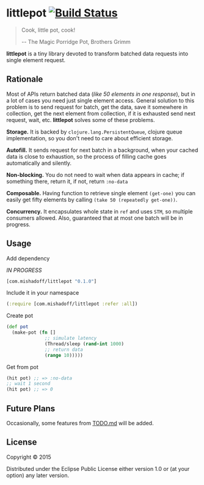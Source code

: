 # littlepot [![Build Status](https://travis-ci.org/mishadoff/littlepot.svg?branch=master)](https://travis-ci.org/mishadoff/littlepot)

> Cook, little pot, cook!
>
>  -- The Magic Porridge Pot, Brothers Grimm

**littlepot** is a tiny library devoted to transform batched data requests into single element request.

## Rationale

Most of APIs return batched data (_like 50 elements in one response_), but in a lot of cases you need just single element access. General solution to this problem is to send request for batch, get the data, save it somewhere in collection, get the next element from collection, if it is exhausted send next request, wait, etc.
**littlepot** solves some of these problems.

**Storage.** It is backed by `clojure.lang.PersistentQueue`, clojure queue implementation, so you don't need to care about efficient storage.

**Autofill.** It sends request for next batch in a background, when your cached data is close to exhaustion, so the process of filling cache goes automatically and silently. 

**Non-blocking.** You do not need to wait when data appears in cache; if something there, return it, if not, return `:no-data`

**Composable.** Having function to retrieve single element `(get-one)` you can easily get fifty elements by calling `(take 50 (repeatedly get-one))`.

**Concurrency.** It encapsulates whole state in `ref` and uses `STM`, so multiple consumers allowed. Also, guaranteed that at most one batch will be in progress.

## Usage

Add dependency

_IN PROGRESS_

``` clojure
[com.mishadoff/littlepot "0.1.0"]
```

Include it in your namespace

``` clojure
(:require [com.mishadoff/littlepot :refer :all])
```

Create pot

``` clojure
(def pot
  (make-pot (fn []
              ;; simulate latency
              (Thread/sleep (rand-int 1000)
	          ;; return data
              (range 10)))))
```

Get from pot

``` clojure
(hit pot) ;; => :no-data
;; wait 1 second
(hit pot) ;; => 0
```

## Future Plans

Occasionally, some features from [TODO.md](doc/todo.md) will be added.

## License

Copyright © 2015

Distributed under the Eclipse Public License either version 1.0 or (at
your option) any later version.
